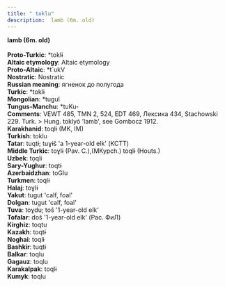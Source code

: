 ```yaml
---
title: " toklu"
description:  lamb (6m. old)
---
```

<strong> lamb (6m. old)</strong><br><br>
<strong>Proto-Turkic</strong>:  *toklɨ<br>
<strong>Altaic etymology</strong>:  Altaic etymology<br>
<strong> Proto-Altaic</strong>:  *t`ukV<br>
<strong>Nostratic</strong>:  Nostratic<br>
<strong>Russian meaning</strong>:  ягненок до полугода<br>
<strong>Turkic</strong>:  *toklɨ<br>
<strong>Mongolian</strong>:  *tugul<br>
<strong>Tungus-Manchu</strong>:  *tuKu-<br>
<strong>Comments</strong>:  VEWT 485, TMN 2, 524, EDT 469, Лексика 434, Stachowski 229. Turk. > Hung. toklyó 'lamb', see Gombocz 1912.<br>
<strong>Karakhanid</strong>:  toqlɨ (MK, IM)<br>
<strong>Turkish</strong>:  toklu<br>
<strong>Tatar</strong>:  tuqtɨ; tuɣɨš 'a 1-year-old elk' (КСТТ)<br>
<strong>Middle Turkic</strong>:  toɣlɨ (Pav. C.),(MKypch.) toqlɨ (Houts.)<br>
<strong>Uzbek</strong>:  tọqli<br>
<strong>Sary-Yughur</strong>:  toqtɨ<br>
<strong>Azerbaidzhan</strong>:  toGlu<br>
<strong>Turkmen</strong>:  toqlɨ<br>
<strong>Halaj</strong>:  toɣlɨ<br>
<strong>Yakut</strong>:  tugut 'calf, foal'<br>
<strong>Dolgan</strong>:  tugut 'calf, foal'<br>
<strong>Tuva</strong>:  toɣdu; toš '1-year-old elk'<br>
<strong>Tofalar</strong>:  doš '1-year-old elk' (Рас. ФиЛ)<br>
<strong>Kirghiz</strong>:  toqtu<br>
<strong>Kazakh</strong>:  toqtɨ<br>
<strong>Noghai</strong>:  toqlɨ<br>
<strong>Bashkir</strong>:  tuqtɨ<br>
<strong>Balkar</strong>:  toqlu<br>
<strong>Gagauz</strong>:  toqlu<br>
<strong>Karakalpak</strong>:  toqlɨ<br>
<strong>Kumyk</strong>:  toqlu<br>



